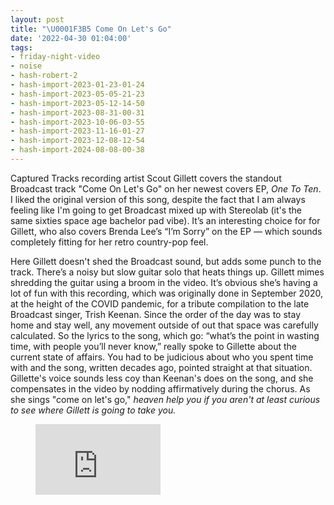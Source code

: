 ```yaml
---
layout: post
title: "\U0001F3B5 Come On Let's Go"
date: '2022-04-30 01:04:00'
tags:
- friday-night-video
- noise
- hash-robert-2
- hash-import-2023-01-23-01-24
- hash-import-2023-05-05-21-23
- hash-import-2023-05-12-14-50
- hash-import-2023-08-31-00-31
- hash-import-2023-10-06-03-55
- hash-import-2023-11-16-01-27
- hash-import-2023-12-08-12-54
- hash-import-2024-08-08-00-38
---
```


Captured Tracks recording artist Scout Gillett covers the standout Broadcast track "Come On Let's Go" on her newest covers EP, _One To Ten_. I liked the original version of this song, despite the fact that I am always feeling like I'm going to get Broadcast mixed up with Stereolab (it's the same sixties space age bachelor pad vibe). It’s an interesting choice for for Gillett, who also covers Brenda Lee’s “I’m Sorry” on the EP — which sounds completely fitting for her retro country-pop feel.

Here Gillett doesn't shed the Broadcast sound, but adds some punch to the track. There’s a noisy but slow guitar solo that heats things up. Gillett mimes shredding the guitar using a broom in the video. It’s obvious she’s having a lot of fun with this recording, which was originally done in September 2020, at the height of the COVID pandemic, for a tribute compilation to the late Broadcast singer, Trish Keenan. Since the order of the day was to stay home and stay well, any movement outside of out that space was carefully calculated. So the lyrics to the song, which go: “what’s the point in wasting time, with people you’ll never know,” really spoke to Gillette about the current state of affairs. You had to be judicious about who you spent time with and the song, written decades ago, pointed straight at that situation. Gillette's voice sounds less coy than Keenan's does on the song, and she compensates in the video by nodding affirmatively during the chorus. As she sings "come on let's go," _heaven help you if you aren't at least curious to see where Gillett is going to take you._

<figure class="kg-card kg-embed-card"><iframe width="200" height="113" src="https://www.youtube.com/embed/yU88lNkaLKo?feature=oembed" frameborder="0" allow="accelerometer; autoplay; clipboard-write; encrypted-media; gyroscope; picture-in-picture" allowfullscreen></iframe></figure>